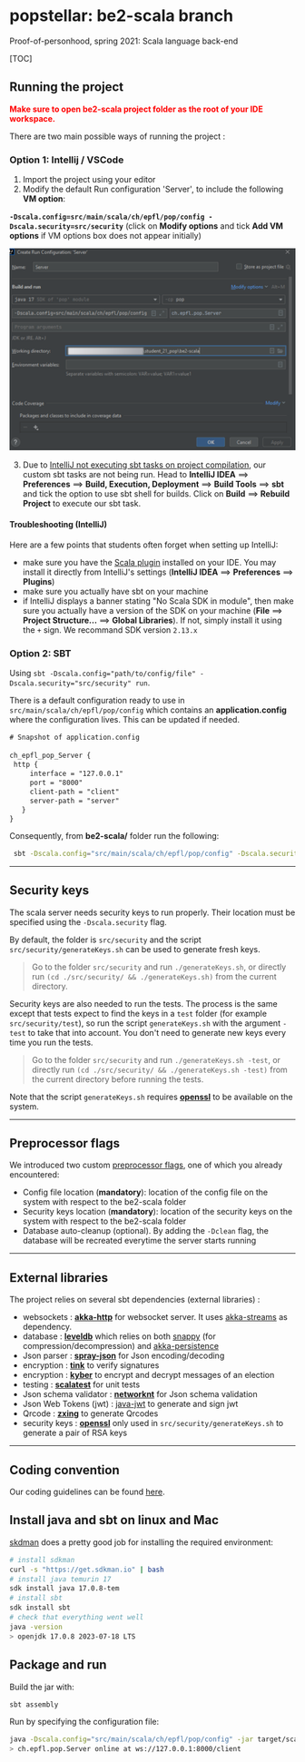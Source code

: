 # popstellar: be2-scala branch

Proof-of-personhood, spring 2021: Scala language back-end

[TOC]

## Running the project

<span style="color:red;font-weight:bold">
Make sure to open be2-scala project folder as the root of your IDE workspace.
</span>

There are two main possible ways of running the project :

### Option 1: Intellij / VSCode

1. Import the project using your editor
2. Modify the default  Run configuration 'Server', to include the following __VM option__:

__```-Dscala.config=src/main/scala/ch/epfl/pop/config -Dscala.security=src/security```__ (click on **Modify options** and tick **Add VM options** if VM options box does not appear initially)

![](docs/images/intellij-vm.png)

3. Due to [IntelliJ not executing sbt tasks on project compilation](https://intellij-support.jetbrains.com/hc/en-us/community/posts/205454630-SBT-What-actually-happens-when-I-click-on-Build-module-), our custom sbt tasks are not being run. Head to **IntelliJ IDEA** $\implies$ **Preferences** $\implies$ **Build, Execution, Deployment** $\implies$ **Build Tools** $\implies$ **sbt** and tick the option to use sbt shell for builds. Click on **Build** $\implies$ **Rebuild Project** to execute our sbt task.

#### Troubleshooting (IntelliJ)

Here are a few points that students often forget when setting up IntelliJ:

- make sure you have the [Scala plugin](https://plugins.jetbrains.com/plugin/1347-scala) installed on your IDE. You may install it directly from IntelliJ's settings (**IntelliJ IDEA** $\implies$ **Preferences** $\implies$ **Plugins**)
- make sure you actually have sbt on your machine
- if IntelliJ displays a banner stating "No Scala SDK in module", then make sure you actually have a version of the SDK on your machine (**File** $\implies$ **Project Structure...** $\implies$  **Global Libraries**). If not, simply install it using the `+` sign. We recommand SDK version `2.13.x`

### Option 2: SBT

Using `sbt -Dscala.config="path/to/config/file" -Dscala.security="src/security" run`.

There is a default configuration ready to use in
`src/main/scala/ch/epfl/pop/config` which contains an __application.config__
where the configuration lives. This can be updated if needed.

 ```apacheconf
# Snapshot of application.config

ch_epfl_pop_Server {
  http {
      interface = "127.0.0.1"
      port = "8000"
      client-path = "client"
      server-path = "server"
    }
}
 ```

Consequently, from **be2-scala/** folder run the following:

```bash
 sbt -Dscala.config="src/main/scala/ch/epfl/pop/config" -Dscala.security="src/security" run
```

---

## Security keys

The scala server needs security keys to run properly. Their location must be specified using the `-Dscala.security` flag.

By default, the folder is `src/security` and the script `src/security/generateKeys.sh` can be used to generate fresh keys.
> Go to the folder `src/security` and run `./generateKeys.sh`, or directly run `(cd ./src/security/ && ./generateKeys.sh)` from the current directory.

Security keys are also needed to run the tests. The process is the same except that tests expect to find the keys in a `test` folder (for example `src/security/test`), so run the script `generateKeys.sh` with the argument `-test` to take that into account. You don't need to generate new keys every time you run the tests.
> Go to the folder `src/security` and run `./generateKeys.sh -test`, or directly run `(cd ./src/security/ && ./generateKeys.sh -test)` from the current directory before running the tests.

Note that the script `generateKeys.sh` requires [**openssl**](https://www.openssl.org/) to be available on the system.

---

## Preprocessor flags

We introduced two custom [preprocessor flags](https://gcc.gnu.org/onlinedocs/gcc/Preprocessor-Options.html), one of which you already encountered:

- Config file location (**mandatory**): location of the config file on the system with respect to the be2-scala folder
- Security keys location (**mandatory**): location of the security keys on the system with respect to the be2-scala folder
- Database auto-cleanup (optional). By adding the `-Dclean` flag, the database will be recreated everytime the server starts running

---

## External libraries

The project relies on several sbt dependencies (external libraries) :

- websockets : [**akka-http**](https://doc.akka.io/docs/akka-http/current/introduction.html) for websocket server. It uses [akka-streams](https://doc.akka.io/docs/akka/current/stream/index.html) as dependency.
- database : [**leveldb**](https://github.com/codeborui/leveldb-scala) which relies on both [snappy](https://search.maven.org/artifact/org.xerial.snappy/snappy-java/1.1.7.3/jar) (for compression/decompression) and [akka-persistence](https://doc.akka.io/docs/akka/current/persistence.html)
- Json parser : [**spray-json**](https://github.com/spray/spray-json) for Json encoding/decoding
- encryption : [**tink**](https://github.com/google/tink/blob/master/docs/JAVA-HOWTO.md) to verify signatures
- encryption : [**kyber**](https://github.com/dedis/kyber) to encrypt and decrypt messages of an election
- testing : [**scalatest**](https://www.scalatest.org/) for unit tests
- Json schema validator : [**networknt**](https://github.com/networknt/json-schema-validator) for Json schema validation
- Json Web Tokens (jwt) : [java-jwt](https://github.com/auth0/java-jwt) to generate and sign jwt
- Qrcode : [**zxing**](https://github.com/zxing/zxing) to generate Qrcodes
- security keys : [**openssl**](https://www.openssl.org/) only used in `src/security/generateKeys.sh` to generate a pair of RSA keys

---

## Coding convention

Our coding guidelines can be found [here](https://docs.scala-lang.org/style/).

## Install java and sbt on linux and Mac

[skdman](https://sdkman.io/) does a pretty good job for installing the required
environment:

```sh
# install sdkman
curl -s "https://get.sdkman.io" | bash
# install java temurin 17
sdk install java 17.0.8-tem
# install sbt
sdk install sbt
# check that everything went well
java -version
> openjdk 17.0.8 2023-07-18 LTS
```

## Package and run

Build the jar with:

```sh
sbt assembly
```

Run by specifying the configuration file:

```sh
java -Dscala.config="src/main/scala/ch/epfl/pop/config" -jar target/scala-2.13/pop-assembly-<version>-SNAPSHOT.jar
> ch.epfl.pop.Server online at ws://127.0.0.1:8000/client
```

